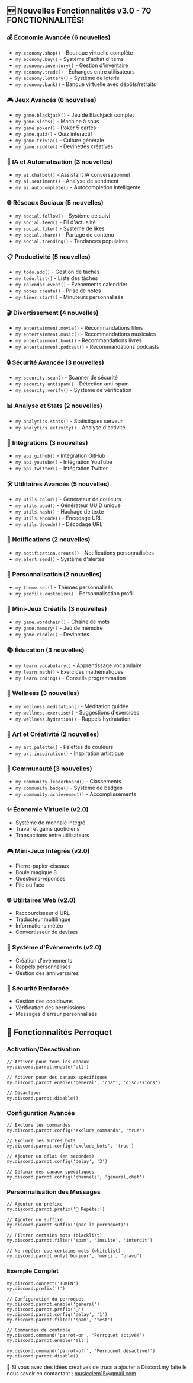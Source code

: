 ## 🆕 Nouvelles Fonctionnalités v3.0 - 70 FONCTIONNALITÉS!

### 💰 Économie Avancée (6 nouvelles)
- `my.economy.shop()` - Boutique virtuelle complète
- `my.economy.buy()` - Système d'achat d'items
- `my.economy.inventory()` - Gestion d'inventaire
- `my.economy.trade()` - Échanges entre utilisateurs
- `my.economy.lottery()` - Système de loterie
- `my.economy.bank()` - Banque virtuelle avec dépôts/retraits

### 🎮 Jeux Avancés (6 nouvelles)
- `my.game.blackjack()` - Jeu de Blackjack complet
- `my.game.slots()` - Machine à sous
- `my.game.poker()` - Poker 5 cartes
- `my.game.quiz()` - Quiz interactif
- `my.game.trivia()` - Culture générale
- `my.game.riddle()` - Devinettes créatives

### 🤖 IA et Automatisation (3 nouvelles)
- `my.ai.chatbot()` - Assistant IA conversationnel
- `my.ai.sentiment()` - Analyse de sentiment
- `my.ai.autocomplete()` - Autocomplétion intelligente

### 🌐 Réseaux Sociaux (5 nouvelles)
- `my.social.follow()` - Système de suivi
- `my.social.feed()` - Fil d'actualité
- `my.social.like()` - Système de likes
- `my.social.share()` - Partage de contenu
- `my.social.trending()` - Tendances populaires

### 📋 Productivité (5 nouvelles)
- `my.todo.add()` - Gestion de tâches
- `my.todo.list()` - Liste des tâches
- `my.calendar.event()` - Événements calendrier
- `my.notes.create()` - Prise de notes
- `my.timer.start()` - Minuteurs personnalisés

### 🎬 Divertissement (4 nouvelles)
- `my.entertainment.movie()` - Recommandations films
- `my.entertainment.music()` - Recommandations musicales
- `my.entertainment.book()` - Recommandations livres
- `my.entertainment.podcast()` - Recommandations podcasts

### 🔒 Sécurité Avancée (3 nouvelles)
- `my.security.scan()` - Scanner de sécurité
- `my.security.antispam()` - Détection anti-spam
- `my.security.verify()` - Système de vérification

### 📊 Analyse et Stats (2 nouvelles)
- `my.analytics.stats()` - Statistiques serveur
- `my.analytics.activity()` - Analyse d'activité

### 🔗 Intégrations (3 nouvelles)
- `my.api.github()` - Intégration GitHub
- `my.api.youtube()` - Intégration YouTube
- `my.api.twitter()` - Intégration Twitter

### 🛠️ Utilitaires Avancés (5 nouvelles)
- `my.utils.color()` - Générateur de couleurs
- `my.utils.uuid()` - Générateur UUID unique
- `my.utils.hash()` - Hachage de texte
- `my.utils.encode()` - Encodage URL
- `my.utils.decode()` - Décodage URL

### 🔔 Notifications (2 nouvelles)
- `my.notification.create()` - Notifications personnalisées
- `my.alert.send()` - Système d'alertes

### 🎨 Personnalisation (2 nouvelles)
- `my.theme.set()` - Thèmes personnalisés
- `my.profile.customize()` - Personnalisation profil

### 🧠 Mini-Jeux Créatifs (3 nouvelles)
- `my.game.wordchain()` - Chaîne de mots
- `my.game.memory()` - Jeu de mémoire
- `my.game.riddle()` - Devinettes

### 📚 Éducation (3 nouvelles)
- `my.learn.vocabulary()` - Apprentissage vocabulaire
- `my.learn.math()` - Exercices mathématiques
- `my.learn.coding()` - Conseils programmation

### 💪 Wellness (3 nouvelles)
- `my.wellness.meditation()` - Méditation guidée
- `my.wellness.exercise()` - Suggestions d'exercices
- `my.wellness.hydration()` - Rappels hydratation

### 🎨 Art et Créativité (2 nouvelles)
- `my.art.palette()` - Palettes de couleurs
- `my.art.inspiration()` - Inspiration artistique

### 👥 Communauté (3 nouvelles)
- `my.community.leaderboard()` - Classements
- `my.community.badge()` - Système de badges
- `my.community.achievement()` - Accomplissements

### ✨ Économie Virtuelle (v2.0)
- Système de monnaie intégré
- Travail et gains quotidiens
- Transactions entre utilisateurs

### 🎮 Mini-Jeux Intégrés (v2.0)
- Pierre-papier-ciseaux
- Boule magique 8
- Questions-réponses
- Pile ou face

### 🌐 Utilitaires Web (v2.0)
- Raccourcisseur d'URL
- Traducteur multilingue
- Informations météo
- Convertisseur de devises

### 📅 Système d'Événements (v2.0)
- Création d'événements
- Rappels personnalisés
- Gestion des anniversaires

### 🔐 Sécurité Renforcée
- Gestion des cooldowns
- Vérification des permissions
- Messages d'erreur personnalisés

## 🦜 Fonctionnalités Perroquet

### Activation/Désactivation
```my
// Activer pour tous les canaux
my.discord.parrot.enable('all')

// Activer pour des canaux spécifiques
my.discord.parrot.enable('general', 'chat', 'discussions')

// Désactiver
my.discord.parrot.disable()
```

### Configuration Avancée
```my
// Exclure les commandes
my.discord.parrot.config('exclude_commands', 'true')

// Exclure les autres bots
my.discord.parrot.config('exclude_bots', 'true')

// Ajouter un délai (en secondes)
my.discord.parrot.config('delay', '3')

// Définir des canaux spécifiques
my.discord.parrot.config('channels', 'general,chat')
```

### Personnalisation des Messages
```my
// Ajouter un préfixe
my.discord.parrot.prefix('🦜 Répète:')

// Ajouter un suffixe
my.discord.parrot.suffix('(par le perroquet)')

// Filtrer certains mots (blacklist)
my.discord.parrot.filter('spam', 'insulte', 'interdit')

// Ne répéter que certains mots (whitelist)
my.discord.parrot.only('bonjour', 'merci', 'bravo')
```

### Exemple Complet
```my
my.discord.connect('TOKEN')
my.discord.prefix('!')

// Configuration du perroquet
my.discord.parrot.enable('general')
my.discord.parrot.prefix('🦜')
my.discord.parrot.config('delay', '1')
my.discord.parrot.filter('spam', 'test')

// Commandes de contrôle
my.discord.command('parrot-on', 'Perroquet activé!')
my.discord.parrot.enable('all')

my.discord.command('parrot-off', 'Perroquet désactivé!')
my.discord.parrot.disable()
```
🍭 Si vous avez des idées creatives de trucs a ajouter a Discord.my faite le nous savoir en contactant ;
musicclem15@gmail.com